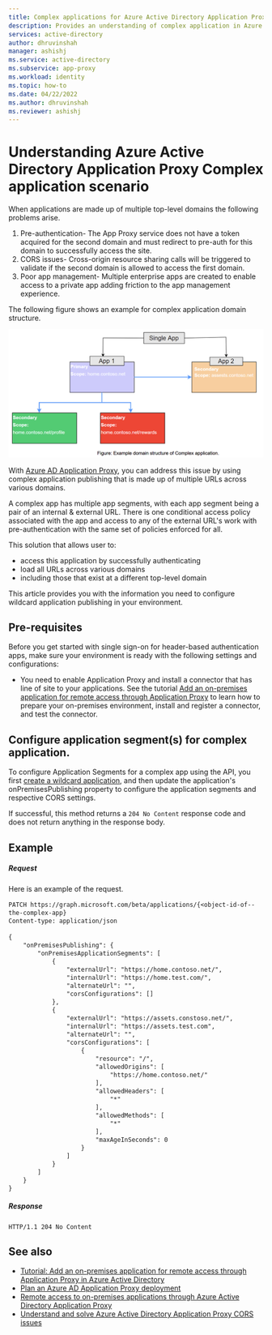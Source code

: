 ```yaml
---
title: Complex applications for Azure Active Directory Application Proxy
description: Provides an understanding of complex application in Azure Active Directory Application Proxy, and how to configure one. 
services: active-directory
author: dhruvinshah
manager: ashishj
ms.service: active-directory
ms.subservice: app-proxy
ms.workload: identity
ms.topic: how-to
ms.date: 04/22/2022
ms.author: dhruvinshah
ms.reviewer: ashishj
---
```


# Understanding Azure Active Directory Application Proxy Complex application scenario

When applications are made up of multiple top-level domains the following problems arise.
1.	Pre-authentication- The App Proxy service does not have a token acquired for the second domain and must redirect to pre-auth for this domain to successfully access the site.
2.	CORS issues- Cross-origin resource sharing calls will be triggered to validate if the second domain is allowed to access the first domain.
3.	Poor app management- Multiple enterprise apps are created to enable access to a private app adding friction to the app management experience.

The following figure shows an example for complex application domain structure.

![Domain Structure of complex application](./media/application-proxy-configure-complex-application/complex-app-structure.png)

With [Azure AD Application Proxy](application-proxy.md), you can address this issue by using complex application publishing that is made up of multiple URLs across various domains. 

A complex app has multiple app segments, with each app segment being a pair of an internal & external URL.
There is one conditional access policy associated with the app and access to any of the external URL's work with pre-authentication with the same set of policies enforced for all.

This solution that allows user to:

- access this application by successfully authenticating 
- load all URLs across various domains
- including those that exist at a different top-level domain

This article provides you with the information you need to configure wildcard application publishing in your environment.


## Pre-requisites
Before you get started with single sign-on for header-based authentication apps, make sure your environment is ready with the following settings and configurations:
- You need to enable Application Proxy and install a connector that has line of site to your applications. See the tutorial [Add an on-premises application for remote access through Application Proxy](application-proxy-add-on-premises-application.md#add-an-on-premises-app-to-azure-ad) to learn how to prepare your on-premises environment, install and register a connector, and test the connector.


## Configure application segment(s) for complex application. 

To configure Application Segments for a complex app using the API, you first [create a wildcard application](application-proxy-wildcard.md#create-a-wildcard-application), and then update the application's onPremisesPublishing property to configure the application segments and respective CORS settings.

If successful, this method returns a `204 No Content` response code and does not return anything in the response body.
## Example

##### Request
Here is an example of the request.


```http
PATCH https://graph.microsoft.com/beta/applications/{<object-id-of--the-complex-app}
Content-type: application/json

{
    "onPremisesPublishing": {
		"onPremisesApplicationSegments": [
			{
				"externalUrl": "https://home.contoso.net/",
				"internalUrl": "https://home.test.com/",
				"alternateUrl": "",
				"corsConfigurations": []
			},
			{
				"externalUrl": "https://assets.constoso.net/",
				"internalUrl": "https://assets.test.com",
				"alternateUrl": "",
				"corsConfigurations": [
					{
						"resource": "/",
						"allowedOrigins": [
							"https://home.contoso.net/"
						],
						"allowedHeaders": [
							"*"
						],
						"allowedMethods": [
							"*"
						],
						"maxAgeInSeconds": 0
					}
				]
			}	
		]
	}
}

```
##### Response

```http
HTTP/1.1 204 No Content
```


## See also
- [Tutorial: Add an on-premises application for remote access through Application Proxy in Azure Active Directory](../app-proxy/application-proxy-add-on-premises-application.md) 
- [Plan an Azure AD Application Proxy deployment](application-proxy-deployment-plan.md) 
- [Remote access to on-premises applications through Azure Active Directory Application Proxy](application-proxy.md)
- [Understand and solve Azure Active Directory Application Proxy CORS issues](application-proxy-understand-cors-issues.md)
